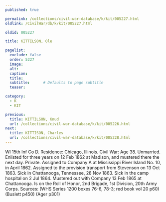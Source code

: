 ```yaml
---
published: true

permalink: /collections/civil-war-database/k/kit/005227.html
oldlink: /CivilWar/db/k/kit/005227.html

oldid: 005227

title: KITTILSON, Ole

pagelist:
  exclude: false
  order: 5227
  image: 
  alt:
  caption:
  title:
  subtitle:      # Defaults to page subtitle
  teaser:

category: 
  - K 
  - KIT

previous:
  title: KITTILSON, Knud
  url: /collections/civil-war-database/k/kit/005226.html  
next:
  title: KITTISON, Charles
  url: /collections/civil-war-database/k/kit/005228.html   
---
```

WI 15th Inf Co D. Residence: Chicago, Illinois. Civil War: Age 38. Unmarried. Enlisted for three years on 12 Feb 1862 at Madison, and mustered there the next day. Private. Assigned to Company A at Mississippi River Island No. 10, in April 1862. Assigned to the provision transport from Stevenson on 13 Oct 1863. Sick in Chattanooga, Tennessee, 28 Nov 1863. Sick in the camp hospital on 2 Jul 1864. Mustered out with Company 13 Feb 1865 at Chattanooga. Is on the Roll of Honor, 2nd Brigade, 1st Division, 20th Army Corps. Sources: (WHS Series 1200 boxes 76-6, 78-3; red book vol 20 p60) (Buslett p450) (Ager p301)